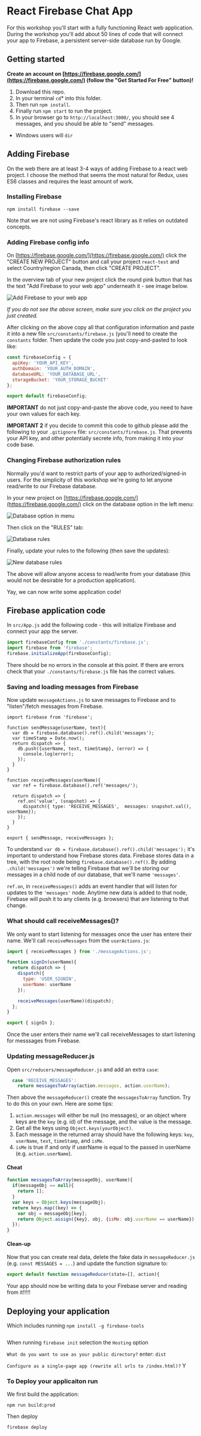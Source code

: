 # React Firebase Chat App

For this workshop you'll start with a fully functioning React web application. During the workshop you'll add about 50 lines of code that will connect your app to Firebase, a persistent server-side database run by Google.

## Getting started

**Create an account on [https://firebase.google.com/](https://firebase.google.com/) (follow the "Get Started For Free" button)!**

1. Download this repo.
2. In your terminal `cd`* into this folder.
3. Then run `npm install`.
4. Finally run `npm start` to run the project.
5. In your browser go to `http://localhost:3000/`, you should see 4 messages, and you should be able to "send" messages.

* Windows users will `dir`

## Adding Firebase

On the web there are at least 3-4 ways of adding Firebase to a react web project. I choose the method that seems the most natural for Redux, uses ES6 classes and requires the least amount of work.

### Installing Firebase

```
npm install firebase --save
```

Note that we are not using Firebase's react library as it relies on outdated concepts.


### Adding Firebase config info

On [https://firebase.google.com/](https://firebase.google.com/) click the "CREATE NEW PROJECT" button and call your project `react-test` and select Country/region Canada, then click "CREATE PROJECT".

In the overview tab of your new project click the round pink button that has the text "Add Firebase to your web app" underneath it - see image below.

![Add Firebase to your web app](screens/add-firebase-to-web.png)

*If you do not see the above screen, make sure you click on the project you just created.*

After clicking on the above copy all that configuration information and paste it into a new file `src/constants/firebase.js` (you'll need to create the `constants` folder. Then update the code you just copy-and-pasted to look like:

```javascript
const firebaseConfig = {
  apiKey: 'YOUR_API_KEY',
  authDomain: 'YOUR_AUTH_DOMAIN',
  databaseURL: 'YOUR_DATABASE_URL',
  storageBucket: 'YOUR_STORAGE_BUCKET'
};

export default firebaseConfig;
```

**IMPORTANT** do not just copy-and-paste the above code, you need to have your own values for each key.

**IMPORTANT 2** if you decide to commit this code to github please add the following to your `.gitignore` file: `src/constants/firebase.js`. That prevents your API key, and other potentially secrete info, from making it into your code base.

### Changing Firebase authorization rules

Normally you'd want to restrict parts of your app to authorized/signed-in users. For the simplicity of this workshop we're going to let anyone read/write to our Firebase database.

In your new project on [https://firebase.google.com/](https://firebase.google.com/) click on the database option in the left menu:

![Database option in menu](screens/database-menu.png)

Then click on the "RULES" tab:

![Database rules](screens/database-rules.png)

Finally, update your rules to the following (then save the updates):

![New database rules](screens/database-newrules.png)

The above will allow anyone access to read/write from your database (this would not be desirable for a production application).

Yay, we can now write some application code!

## Firebase application code

In `src/App.js` add the following code - this will initialize Firebase and connect your app the server.

```javascript
import firebaseConfig from './constants/firebase.js';
import firebase from 'firebase';
firebase.initializeApp(firebaseConfig);
```

There should be no errors in the console at this point. If there are errors check that your `./constants/firebase.js` file has the correct values.

### Saving and loading messages from Firebase

Now update `messageActions.js` to save messages to Firebase and  to "listen"/fetch messages from Firebase.

```
import firebase from 'firebase';

function sendMessage(userName, text){
  var db = firebase.database().ref().child('messages');
  var timeStamp = Date.now();
  return dispatch => {
    db.push({userName, text, timeStamp}, (error) => {
      console.log(error);
    });
  }
}

function receiveMessages(userName){
  var ref = firebase.database().ref('messages/');

  return dispatch => {
    ref.on('value', (snapshot) => {
      dispatch({ type: 'RECEIVE_MESSAGES',  messages: snapshot.val(), userName});
    });
  }
}

export { sendMessage, receiveMessages };
```

To understand `var db = firebase.database().ref().child('messages');` it's important to understand how Firebase stores data. Firebase stores data in a tree, with the root node being `firebase.database().ref()`. By adding `.child('messages')` we're telling Firebase that we'll be storing our messages in a child node of our database, that we'll name `'messages'`.

`ref.on`, in `receiveMessages()` adds an event handler that will listen for updates to the `'messages'` node. Anytime new data is added to that node, Firebase will push it to any clients (e.g. browsers) that are listening to that change.

### What should call receiveMessages()?

We only want to start listening for messages once the user has entere their name. We'll call `receiveMessages` from the `userActions.js`:

```javascript
import { receiveMessages } from './messageActions.js';

function signIn(userName){
  return dispatch => {
    dispatch({
      type: 'USER_SIGNIN',
      userName: userName
    });

    receiveMessages(userName)(dispatch);
  };
}

export { signIn };
```

Once the user enters their name we'll call receiveMessages to start listening for messsages from Firebase.

### Updating messageReducer.js

Open `src/reducers/messageReducer.js` and add an extra `case`:

```javascript
  case 'RECEIVE_MESSAGES':
    return messagesToArray(action.messages, action.userName);
```

Then above the `messageReducer()` create the `messagesToArray` function. Try to do this on your own. Here are some tips:

1. `action.messages` will either be null (no messages), or an object where keys are the `key` (e.g. id) of the message, and the value is the message.
2. Get all the keys using `Object.keys(yourObject)`.
3. Each message in the returned array should have the following keys: `key`, `userName`, `text`, `timeStamp`, and `isMe`.
4. `isMe` is true if and only if userName is equal to the passed in userName (e.g. `action.userName`).

#### Cheat

```javascript
function messagesToArray(messageObj, userName){
  if(messageObj == null){
    return [];
  }
  var keys = Object.keys(messageObj);
  return keys.map((key) => {
    var obj = messageObj[key];
    return Object.assign({key}, obj, {isMe: obj.userName == userName});
  });
}
```

#### Clean-up

Now that you can create real data, delete the fake data in `messageReducer.js` (e.g. `const MESSAGES = ...`) and update the function signature to:

```javascript
export default function messageReducer(state=[], action){
```

Your app should now be writing data to your Firebase server and reading from it!!!!!


## Deploying your application

Which includes running `npm install -g firebase-tools`
```

```
When running `firebase init` selection the `Hosting` option

`What do you want to use as your public directory?` enter: `dist`

`Configure as a single-page app (rewrite all urls to /index.html)?` Y

### To Deploy your applicaiton run

We first build the application:
```
npm run build:prod
```

Then deploy
```
firebase deploy
```




